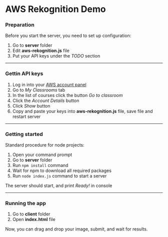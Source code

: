 # AWS Rekognition Demo

### Preparation

Before you start the server, you need to set up configuration:

1. Go to **server** folder
2. Edit **aws-rekognition.js** file
3. Put your API keys under the _TODO_ section

---

### Gettin API keys

1. Log in into your [AWS account panel](https://www.awseducate.com/student)
2. Go to _My Classrooms_ tab
3. In the list of courses click the button _Go to classroom_
4. Click the _Account Details_ button
5. Click _Show_ button
6. Copy and paste your keys into **aws-rekognition.js** file, save file and restart server

___

### Getting started

Standard procedure for node projects:

1. Open your command prompt
2. Go to **server** folder
3. Run `npm install` command
4. Wait for npm to download all required packages
5. Run `node index.js` command to start a server

The server should start, and print _Ready!_ in console

___

### Running the app

1. Go to **client** folder
2. Open **index.html** file

Now, you can drag and drop your image, submit, and wait for results.
